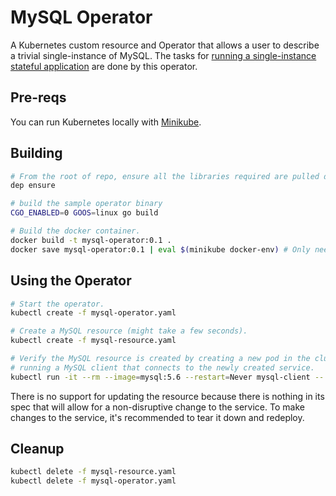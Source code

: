 # MySQL Operator
A Kubernetes custom resource and Operator that allows a user to describe a trivial single-instance of MySQL. The tasks for [running a single-instance stateful application](https://kubernetes.io/docs/tasks/run-application/run-single-instance-stateful-application/) are done by this operator.

## Pre-reqs
You can run Kubernetes locally with
[Minikube](https://kubernetes.io/docs/getting-started-guides/minikube/).

## Building
```bash
# From the root of repo, ensure all the libraries required are pulled down.
dep ensure

# build the sample operator binary
CGO_ENABLED=0 GOOS=linux go build

# Build the docker container.
docker build -t mysql-operator:0.1 .
docker save mysql-operator:0.1 | eval $(minikube docker-env) # Only needed for minikube.
```

## Using the Operator
```bash
# Start the operator.
kubectl create -f mysql-operator.yaml

# Create a MySQL resource (might take a few seconds).
kubectl create -f mysql-resource.yaml

# Verify the MySQL resource is created by creating a new pod in the cluster and
# running a MySQL client that connects to the newly created service.
kubectl run -it --rm --image=mysql:5.6 --restart=Never mysql-client -- mysql -h mysql -ppassword
```

There is no support for updating the resource because there is nothing in its
spec that will allow for a non-disruptive change to the service. To make
changes to the service, it's recommended to tear it down and redeploy.

## Cleanup
```bash
kubectl delete -f mysql-resource.yaml
kubectl delete -f mysql-operator.yaml
```
